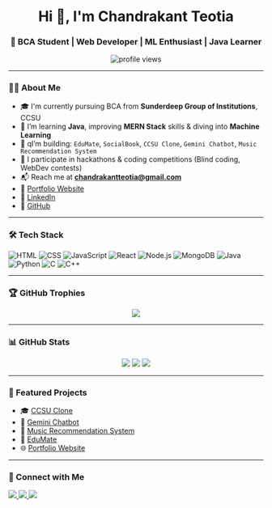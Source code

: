 <h1 align="center">Hi 👋, I'm Chandrakant Teotia</h1>
<h3 align="center">🚀 BCA Student | Web Developer | ML Enthusiast | Java Learner</h3>

<p align="center">
  <img src="https://komarev.com/ghpvc/?username=chandrakantteotia&label=Profile%20views&color=0e75b6&style=flat" alt="profile views" />
</p>

---

### 🧑‍💻 About Me

- 🎓 I'm currently pursuing BCA from **Sunderdeep Group of Institutions**, CCSU
- 🌱 I’m learning **Java**, improving **MERN Stack** skills & diving into **Machine Learning**
- 🔭 qI’m building: `EduMate`, `SocialBook`, `CCSU Clone`, `Gemini Chatbot`, `Music Recommendation System`
- 🧠 I participate in hackathons & coding competitions (Blind coding, WebDev contests)
- 📬 Reach me at **chandrakantteotia@gmail.com**
- 🔗 [Portfolio Website](https://www.chandrakantteotia.xyz)
- 🔗 [LinkedIn](https://www.linkedin.com/in/chandrakant-teotia/)
- 🔗 [GitHub](https://github.com/chandrakantteotia)

---

### 🛠️ Tech Stack
![HTML](https://img.shields.io/badge/-HTML5-E34F26?logo=html5&logoColor=white&style=flat)
![CSS](https://img.shields.io/badge/-CSS3-1572B6?logo=css3&logoColor=white&style=flat)
![JavaScript](https://img.shields.io/badge/-JavaScript-F7DF1E?logo=javascript&logoColor=black&style=flat)
![React](https://img.shields.io/badge/-React-61DAFB?logo=react&logoColor=black&style=flat)
![Node.js](https://img.shields.io/badge/-Node.js-339933?logo=node.js&logoColor=white&style=flat)
![MongoDB](https://img.shields.io/badge/-MongoDB-47A248?logo=mongodb&logoColor=white&style=flat)
![Java](https://img.shields.io/badge/-Java-007396?logo=java&logoColor=white&style=flat)
![Python](https://img.shields.io/badge/-Python-3776AB?logo=python&logoColor=white&style=flat)
![C](https://img.shields.io/badge/-C-00599C?logo=c&logoColor=white&style=flat)
![C++](https://img.shields.io/badge/-C++-00599C?logo=c%2B%2B&logoColor=white&style=flat)

---

### 🏆 GitHub Trophies
<p align="center">
  <img src="https://github-profile-trophy.vercel.app/?username=chandrakantteotia&theme=onedark&row=2&column=4" />
</p>

---

### 📊 GitHub Stats
<p align="center">
  <img src="https://github-readme-stats.vercel.app/api?username=chandrakantteotia&show_icons=true&theme=radical" />
  <img src="https://github-readme-streak-stats.herokuapp.com/?user=chandrakantteotia&theme=radical" />
  <img src="https://github-readme-stats.vercel.app/api/top-langs/?username=chandrakantteotia&layout=compact&theme=radical" />
</p>

---

### 📌 Featured Projects

- 🎓 [CCSU Clone](https://github.com/chandrakantteotia/ccsu)
- 🧠 [Gemini Chatbot](https://github.com/chandrakantteotia)
- 🎼 [Music Recommendation System](https://github.com/chandrakantteotia)
- 📘 [EduMate](https://github.com/chandrakantteotia)
- 🌐 [Portfolio Website](https://portfoliochandrakantteotia.netlify.app)

---

### 🔗 Connect with Me

<p align="left">
  <a href="https://www.linkedin.com/in/chandrakant-teotia" target="_blank">
    <img src="https://img.shields.io/badge/-LinkedIn-blue?logo=linkedin&style=flat" />
  </a>
  <a href="mailto:chandrakantteotia@gmail.com" target="_blank">
    <img src="https://img.shields.io/badge/-Gmail-red?logo=gmail&style=flat" />
  </a>
  <a href="https://github.com/chandrakantteotia" target="_blank">
    <img src="https://img.shields.io/badge/-GitHub-black?logo=github&style=flat" />
  </a>
</p>
